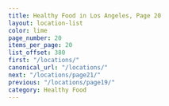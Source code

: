 ```yaml
---
title: Healthy Food in Los Angeles, Page 20
layout: location-list
color: lime
page_number: 20
items_per_page: 20
list_offset: 380
first: "/locations/"
canonical_url: "/locations/"
next: "/locations/page21/"
previous: "/locations/page19/"
category: Healthy Food
---
```


